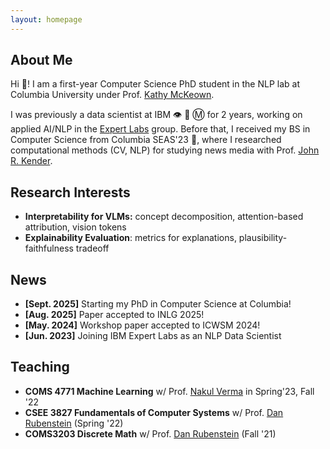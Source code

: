 ```yaml
---
layout: homepage
---
```


## About Me

Hi 👋! I am a first-year Computer Science PhD student in the NLP lab at Columbia University under Prof. [Kathy McKeown](https://www.cs.columbia.edu/~kathy/). 

I was previously a data scientist at IBM 👁 🐝 Ⓜ️ for 2 years, working on applied AI/NLP in the [Expert Labs](https://www.ibm.com/products/expertlabs) group. Before that, I received my BS in Computer Science from Columbia SEAS'23 🦁, where I researched computational methods (CV, NLP) for studying news media with Prof. [John R. Kender](https://www.cs.columbia.edu/~jrk/).

## Research Interests

- **Interpretability for VLMs:** concept decomposition, attention-based attribution, vision tokens
- **Explainability Evaluation**: metrics for explanations, plausibility-faithfulness tradeoff

## News

- **[Sept. 2025]** Starting my PhD in Computer Science at Columbia!
- **[Aug. 2025]** Paper accepted to INLG 2025!
- **[May. 2024]** Workshop paper accepted to ICWSM 2024!
- **[Jun. 2023]** Joining IBM Expert Labs as an NLP Data Scientist

## Teaching

- **COMS 4771 Machine Learning** w/ Prof. [Nakul Verma](https://www.cs.columbia.edu/~verma/) in Spring'23, Fall '22
- **CSEE 3827 Fundamentals of Computer Systems** w/ Prof. [Dan Rubenstein](https://www.cs.columbia.edu/~danr/) (Spring '22)
- **COMS3203 Discrete Math** w/ Prof. [Dan Rubenstein](https://www.cs.columbia.edu/~danr/) (Fall '21)